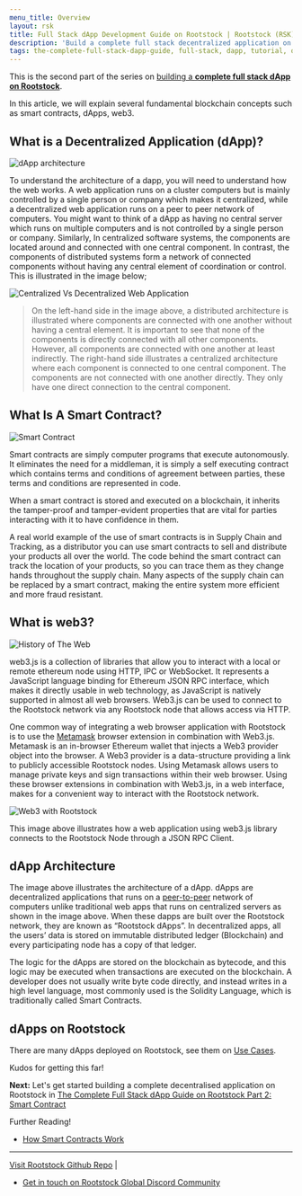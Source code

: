 ```yaml
---
menu_title: Overview
layout: rsk
title: Full Stack dApp Development Guide on Rootstock | Rootstock (RSK)
description: 'Build a complete full stack decentralized application on Rootstock, from front-end to smart contracts'
tags: the-complete-full-stack-dapp-guide, full-stack, dapp, tutorial, overview, front-end, guides, smart-contracts, web3, bitcoin, rsk, peer-to-peer, dapp-examples, blockchain
---
```


This is the second part of the series
on [building a **complete full stack dApp on Rootstock**](/guides/full-stack-dapp-on-rsk/).

In this article, we will explain several fundamental blockchain concepts
such as smart contracts, dApps, web3.


## What is a Decentralized Application (dApp)?

![dApp architecture](/assets/img/guides/complete-full-stack-dapp/dapp-architecture.jpg)

To understand the architecture of a dapp, you will need to understand how the web works. A web application runs on a cluster computers but is mainly controlled by a single person or company which makes it centralized, while a decentralized web application runs on a peer to peer network of computers. You might want to think of a dApp as having no central server which runs on multiple computers and is not controlled by a single person or company. Similarly, In centralized software systems, the components are located around and connected with one central component. In contrast, the components of distributed systems form a network of connected components without having any central element of coordination or control.
This is illustrated in the image below;

![Centralized Vs Decentralized Web Application](/assets/img/guides/complete-full-stack-dapp/Central&Decentral.png)

> On the left-hand side in the image above, a distributed architecture is illustrated where components are connected with one another without having a central element. It is important to see that none of the components is directly connected with all other components. However, all components are connected with one another at least indirectly. The right-hand side illustrates a centralized architecture where each component is connected to one central component. The components are not connected with one another directly. They only have one direct connection to the central component.

## What Is A Smart Contract?

![Smart Contract](/assets/img/guides/complete-full-stack-dapp/smart-contracts.png)

Smart contracts are simply computer programs that execute autonomously. It eliminates the need for a middleman, it is simply a self executing contract which contains terms and conditions of agreement between parties, these terms and conditions are represented in code.

When a smart contract is stored and executed on a blockchain, it inherits the tamper-proof and tamper-evident properties that are vital for parties interacting with it to have confidence in them.

A real world example of the use of smart contracts is in Supply Chain and Tracking, as a distributor you can use smart contracts to sell and distribute your products all over the world. The code behind the smart contract can track the location of your products, so you can trace them as they change hands throughout the supply chain. Many aspects of the supply chain can be replaced by a smart contract, making the entire system more efficient and more fraud resistant.

## What is web3?

![History of The Web](/assets/img/guides/complete-full-stack-dapp/Web3_History.png)

web3.js is a collection of libraries that allow you to interact with a local or remote ethereum node using HTTP, IPC or WebSocket. It represents a JavaScript language binding for Ethereum JSON RPC interface, which makes it directly usable in web technology, as JavaScript is natively supported in almost all web browsers. Web3.js can be used to connect to the Rootstock network via any Rootstock node that allows access via HTTP.

One common way of integrating a web browser application with Rootstock is to use the [Metamask](https://metamask.io/) browser extension in combination with Web3.js. Metamask is an in-browser Ethereum wallet that injects a Web3 provider object into the browser. A Web3 provider is a data-structure providing a link to publicly accessible Rootstock nodes. Using Metamask allows users to manage private keys and sign transactions within their web browser. Using these browser extensions in combination with Web3.js, in a web interface, makes for a convenient way to interact with the Rootstock network.

![Web3 with Rootstock](/assets/img/guides/complete-full-stack-dapp/Web3RSK-PixTeller.png)

This image above illustrates how a web application using web3.js library connects to the Rootstock Node through a JSON RPC Client.

## dApp Architecture

The image above illustrates the architecture of a dApp. dApps are decentralized applications that runs on a [peer-to-peer](https://en.wikipedia.org/wiki/Peer-to-peer) network of computers unlike traditional web apps that runs on centralized servers as shown in the image above. When these dapps are built over the Rootstock network, they are known as “Rootstock dApps”. In decentralized apps, all the users’ data is stored on immutable distributed ledger (Blockchain) and every participating node has a copy of that ledger.

The logic for the dApps are stored on the blockchain as bytecode, and this logic may be executed when transactions are executed on the blockchain. A developer does not usually write byte code directly, and instead writes in a high level language, most commonly used is the Solidity Language, which is traditionally called Smart Contracts.

## dApps on Rootstock

There are many dApps deployed on Rootstock,
see them on [Use Cases](https://www.rsk.co/Use-cases).

Kudos for getting this far!

**Next:** Let's get started building a complete decentralised application on Rootstock in [The Complete Full Stack dApp Guide on Rootstock Part 2: Smart Contract](/guides/full-stack-dapp-on-rsk/part2-smart-contracts/)

Further Reading!

- [How Smart Contracts Work](https://www.dummies.com/personal-finance/smart-contracts-work/)

----

[Visit Rootstock Github Repo](https://github.com/rsksmart/devportal) |
- [Get in touch on Rootstock Global Discord Community](https://rootstock.io/discord) 